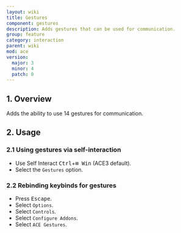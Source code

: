 ```yaml
---
layout: wiki
title: Gestures
component: gestures
description: Adds gestures that can be used for communication.
group: feature
category: interaction
parent: wiki
mod: ace
version:
  major: 3
  minor: 4
  patch: 0
---
```


## 1. Overview
Adds the ability to use 14 gestures for communication.

## 2. Usage

### 2.1 Using gestures via self-interaction

- Use Self Interact <kbd>Ctrl</kbd>+<kbd>⊞&nbsp;Win</kbd> (ACE3 default).
- Select the `Gestures` option.

### 2.2 Rebinding keybinds for gestures

- Press <kbd>Escape</kbd>.
- Select `Options`.
- Select `Controls`.
- Select `Configure Addons`.
- Select `ACE Gestures`.
